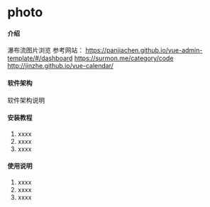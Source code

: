 # photo

#### 介绍
瀑布流图片浏览
参考网站：
https://panjiachen.github.io/vue-admin-template/#/dashboard
https://surmon.me/category/code
http://jinzhe.github.io/vue-calendar/

#### 软件架构
软件架构说明


#### 安装教程

1.  xxxx
2.  xxxx
3.  xxxx

#### 使用说明

1.  xxxx
2.  xxxx
3.  xxxx


